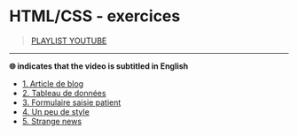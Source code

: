 # HTML/CSS - exercices

> [PLAYLIST YOUTUBE](https://www.youtube.com/playlist?list=PLrSOXFDHBtfHEFVqv0pjGkPHv6PhWZQBb)

---

**🌐 indicates that the video is subtitled in English**

+ [1. Article de blog](https://www.youtube.com/watch?v=fzjar4drY-c)
+ [2. Tableau de données](https://www.youtube.com/watch?v=jqNCf_NRXnc)
+ [3. Formulaire saisie patient](https://www.youtube.com/watch?v=mQB-f2scL3M)
+ [4. Un peu de style](https://www.youtube.com/watch?v=Rbt9amRWfm4)
+ [5. Strange news](https://www.youtube.com/watch?v=gagqaBk3GXo)
